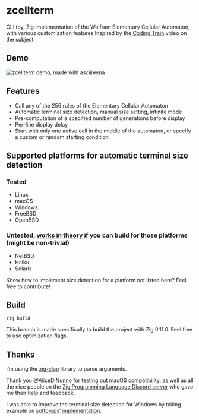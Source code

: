 # zcellterm
CLI toy, Zig implementation of the Wolfram Elementary Cellular Automaton, with various customization features
Inspired by the [Coding Train](https://www.youtube.com/watch?v=Ggxt06qSAe4) video on the subject.

## Demo
![zcellterm demo, made with asciinema](https://demiboy.online/zcellterm_demo.gif)

## Features
* Call any of the 256 rules of the Elementary Cellular Automaton
* Automatic terminal size detection, manual size setting, infinite mode
* Pre-computation of a specified number of generations before display
* Per-line display delay
* Start with only one active cell in the middle of the automaton, or specify a custom or random starting condition

## Supported platforms for automatic terminal size detection
### Tested
* Linux
* macOS
* Windows
* FreeBSD
* OpenBSD
### Untested, [works in theory](https://ziglang.org/documentation/master/std/#A;std?.T.IOCGWINS) if you can build for those platforms (might be non-trivial)
* NetBSD
* Haiku
* Solaris

Know how to implement size detection for a platform not listed here? Feel free to contribute!

## Build
```
zig build
```
This branch is made specifically to build the project with Zig 0.11.0. Feel free to use optimization flags.

## Thanks
I’m using the [zig-clap](https://github.com/Hejsil/zig-clap) library to parse arguments.

Thank you [@AliceDiNunno](https://github.com/AliceDiNunno) for testing out macOS compatibility, as well as all the nice people on the [Zig Programming Language Discord server](https://discord.gg/zig) who gave me their help and feedback.

I was able to improve the terminal size detection for Windows by taking example on [softprops’ implementation](https://github.com/softprops/zig-termsize).